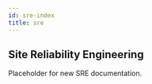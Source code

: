 ```yaml
---
id: sre-index
title: sre
---
```


## Site Reliability Engineering

Placeholder for new SRE documentation. 